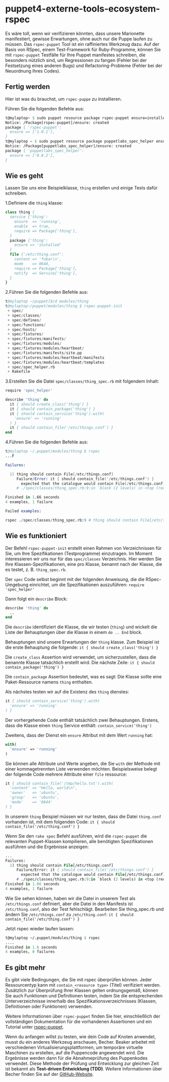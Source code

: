 # puppet4-externe-tools-ecosystem-rspec

Es wäre toll, wenn wir verifizieren könnten, dass unsere Marionette manifestiert, gewisse Erwartungen, ohne auch nur die Puppe laufen zu müssen. Das `rspec-puppet` Tool ist ein raffiniertes Werkzeug dazu. Auf der Basis von RSpec, einem Test-Framework für Ruby-Programme, können Sie mit `rspec-puppet` Testfälle für Ihre Puppet manifestes schreiben, die besonders nützlich sind, um Regressionen zu fangen (Fehler bei der Festsetzung eines anderen Bugs) und Refactoring-Probleme (Fehler bei der Neuordnung Ihres Codes).

## Fertig werden

Hier ist was du brauchst, um `rspec-puppe` zu installieren.

Führen Sie die folgenden Befehle aus:

```pp
t@mylaptop~ $ sudo puppet resource package rspec-puppet ensure=installed provider=gem
Notice: /Package[rspec-puppet]/ensure: created
package { 'rspec-puppet':
  ensure => ['1.0.1'],
}
t@mylaptop ~ $ sudo puppet resource package puppetlabs_spec_helper ensure=installed provider=gem
Notice: /Package[puppetlabs_spec_helper]/ensure: created
package { 'puppetlabs_spec_helper':
  ensure => ['0.8.2'],
}
```

## Wie es geht

Lassen Sie uns eine Beispielklasse, `thing` erstellen und einige Tests dafür schreiben.

1.Definiere die `thing` klasse:

```pp
class thing {
  service {'thing':
    ensure  => 'running',
    enable  => true,
    require => Package['thing'],
  }
  package {'thing':
    ensure => 'installed'
  }
  file {'/etc/thing.conf':
    content => 'fubar\n',
    mode    => 0644,
    require => Package['thing'],
    notify  => Service['thing'],
  }
}
```

2.Führen Sie die folgenden Befehle aus:

```s
t@mylaptop ~/puppet]$cd modules/thing
t@mylaptop~/puppet/modules/thing $ rspec-puppet-init
 + spec/
 + spec/classes/
 + spec/defines/
 + spec/functions/
 + spec/hosts/
 + spec/fixtures/
 + spec/fixtures/manifests/
 + spec/fixtures/modules/
 + spec/fixtures/modules/heartbeat/
 + spec/fixtures/manifests/site.pp
 + spec/fixtures/modules/heartbeat/manifests
 + spec/fixtures/modules/heartbeat/templates
 + spec/spec_helper.rb
 + Rakefile
```

3.Erstellen Sie die Datei `spec/classes/thing_spec.rb` mit folgendem Inhalt:

```pp
require 'spec_helper'

describe 'thing' do
  it { should create_class('thing') }
  it { should contain_package('thing') }
  it { should contain_service('thing').with(
    'ensure' => 'running'
  ) }
  it { should contain_file('/etc/things.conf') }
end
```

4.Führen Sie die folgenden Befehle aus:

```s
t@mylaptop ~/.puppet/modules/thing $ rspec
...F

Failures:

  1) thing should contain File[/etc/things.conf]
     Failure/Error: it { should contain_file('/etc/things.conf') }
       expected that the catalogue would contain File[/etc/things.conf]
     # ./spec/classes/thing_spec.rb:9:in `block (2 levels) in <top (required)>'

Finished in 1.66 seconds
4 examples, 1 failure

Failed examples:

rspec ./spec/classes/thing_spec.rb:9 # thing should contain File[/etc/things.conf]
```

## Wie es funktioniert

Der Befehl `rspec-puppet-init` erstellt einen Rahmen von Verzeichnissen für Sie, um Ihre Spezifikationen (Testprogramme) einzutragen. Im Moment interessieren wir uns nur für das `spec/classes` Verzeichnis. Hier werden Sie Ihre Klassen-Spezifikationen, eine pro Klasse, benannt nach der Klasse, die es testet, z. B. `thing_spec.rb`.

Der `spec` Code selbst beginnt mit der folgenden Anweisung, die die RSpec-Umgebung einrichtet, um die Spezifikationen auszuführen:
`require 'spec_helper'`

Dann folgt ein `describe` Block:

```pp
describe 'thing' do
  ..
end
```

Die `describe` identifiziert die Klasse, die wir testen (`thing`) und wickelt die Liste der Behauptungen über die Klasse in einem `do .. End` block.

Behauptungen sind unsere Erwartungen der `thing` klasse. Zum Beispiel ist die erste Behauptung die folgende:
`it { should create_class('thing') }`

Die `create_class` Assertion wird verwendet, um sicherzustellen, dass die benannte Klasse tatsächlich erstellt wird. Die nächste Zeile:
`it { should contain_package('thing') }`

Die `contain_package` Assertion bedeutet, was es sagt: Die Klasse sollte eine Paket-Ressource namens `thing` enthalten.

Als nächstes testen wir auf die Existenz des `thing` dienstes:

```pp
it { should contain_service('thing').with(
  'ensure' => 'running'
) }
```

Der vorhergehende Code enthält tatsächlich zwei Behauptungen. Erstens, dass die Klasse einen `thing` Service enthält:
`contain_service('thing')`

Zweitens, dass der Dienst ein `ensure` Attribut mit dem Wert `running` hat:

```pp
with(
  'ensure' => 'running'
)
```

Sie können alle Attribute und Werte angeben, die Sie `with` der Methode mit einer kommagetrennten Liste verwenden möchten. Beispielsweise belegt der folgende Code mehrere Attribute einer `file` ressource:

```pp
it { should contain_file('/tmp/hello.txt').with(
  'content' => "Hello, world\n",
  'owner'   => 'ubuntu',
  'group'   => 'ubuntu',
  'mode'    => '0644'
) }
```

In unserem `thing` Beispiel müssen wir nur testen, dass die Datei `thing.conf` vorhanden ist, mit dem folgenden Code:
`it { should contain_file('/etc/thing.conf') }`

Wenn Sie den `rake spec` Befehl ausführen, wird die `rspec-puppet` die relevanten Puppet-Klassen kompilieren, alle benötigten Spezifikationen ausführen und die Ergebnisse anzeigen:

```pp
...
Failures:
  1) thing should contain File[/etc/things.conf]
     Failure/Error: it { should contain_file('/etc/things.conf') }
       expected that the catalogue would contain File[/etc/things.conf]
     # ./spec/classes/thing_spec.rb:9:in `block (2 levels) in <top (required)>'
Finished in 1.66 seconds
4 examples, 1 failure
```

Wie Sie sehen können, haben wir die Datei in unserem Test als `/etc/things.conf` definiert, aber die Datei in den Manifests ist `/etc/thing.conf`, also der Test fehlschlägt. Bearbeiten Sie thing_spec.rb und ändern Sie `/etc/things.conf` zu `/etc/thing.conf`:
`it { should contain_file('/etc/thing.conf') }`

Jetzt rspec wieder laufen lassen:

```pp
t@mylaptop ~/.puppet/modules/thing $ rspec
....
Finished in 1.6 seconds
4 examples, 0 failures
```

## Es gibt mehr

Es gibt viele Bedingungen, die Sie mit rspec überprüfen können. Jeder Ressourcentyp kann mit `contain_<resource type>` (Titel) verifiziert werden. Zusätzlich zur Überprüfung Ihrer Klassen gelten ordnungsgemäß, können Sie auch Funktionen und Definitionen testen, indem Sie die entsprechenden Unterverzeichnisse innerhalb des Spezifikationsverzeichnisses (Klassen, Definitionen oder Funktionen) verwenden.

Weitere Informationen über `rspec-puppet` finden Sie hier, einschließlich der vollständigen Dokumentation für die vorhandenen Assertionen und ein Tutorial unter [rspec-puppet](http://rspec-puppet.com/).

Wenn du anfangen willst zu testen, wie dein Code auf Knoten anwendet, musst du ein anderes Werkzeug anschauen, Becher. Beaker arbeitet mit verschiedenen Virtualisierungsplattformen, um temporäre virtuelle Maschinen zu erstellen, auf die Puppencode angewendet wird. Die Ergebnisse werden dann für die Abnahmeprüfung des Puppenkodes verwendet. Diese Methode der Prüfung und Entwicklung zur gleichen Zeit ist bekannt als **Test-driven Entwicklung (TDD)**. Weitere Informationen über Becher finden Sie auf der [GitHub-Website](https://github.com/puppetlabs/beaker).
